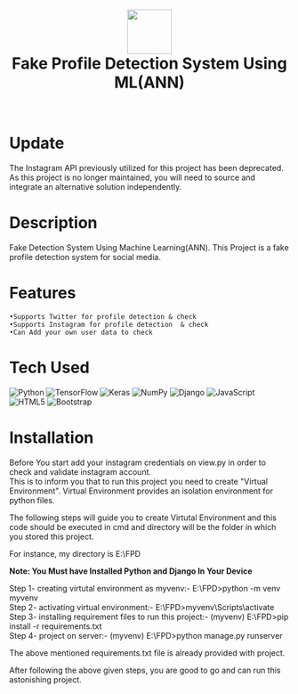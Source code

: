 <div align="center">
      <h1> <img src="https://raw.githubusercontent.com/lsgdefault/Fake-Profile-Detection-System-Using-ML-ANN/main/Logo/logo.png" width="80px"><br/>Fake Profile Detection System Using ML(ANN)</h1>
     </div>
<p align="center"> <a href="https://github.com/lsgdefault" target="_blank"><img alt="" src="https://img.shields.io/badge/Website-EA4C89?style=normal&logo=dribbble&logoColor=white" style="vertical-align:center" /></a> <a href="https://twitter.com/default_yt_" target="_blank"><img alt="" src="https://img.shields.io/badge/Twitter-1DA1F2?style=normal&logo=twitter&logoColor=white" style="vertical-align:center" /></a> <a href="https://www.instagram.com/kaivalya_ahir" target="_blank"><img alt="" src="https://img.shields.io/badge/Instagram-E4405F?style=normal&logo=instagram&logoColor=white" style="vertical-align:center" /></a> <a href="https://www.linkedin.com/in/kaivalya-ahir/" target="_blank"><img alt="" src="https://img.shields.io/badge/LinkedIn-0077B5?style=normal&logo=linkedin&logoColor=white" style="vertical-align:center" /></a> </p>

# Update
The Instagram API previously utilized for this project has been deprecated. As this project is no longer maintained, you will need to source and integrate an alternative solution independently.

# Description
Fake Detection System Using Machine Learning(ANN).
This Project is a fake profile detection system for social media.

# Features

	•Supports Twitter for profile detection & check
	•Supports Instagram for profile detection  & check
	•Can Add your own user data to check


# Tech Used
 ![Python](https://img.shields.io/badge/python-3670A0?style=for-the-badge&logo=python&logoColor=ffdd54) ![TensorFlow](https://img.shields.io/badge/TensorFlow-%23FF6F00.svg?style=for-the-badge&logo=TensorFlow&logoColor=white) ![Keras](https://img.shields.io/badge/Keras-%23D00000.svg?style=for-the-badge&logo=Keras&logoColor=white) ![NumPy](https://img.shields.io/badge/numpy-%23013243.svg?style=for-the-badge&logo=numpy&logoColor=white) ![Django](https://img.shields.io/badge/django-%23092E20.svg?style=for-the-badge&logo=django&logoColor=white) ![JavaScript](https://img.shields.io/badge/javascript-%23323330.svg?style=for-the-badge&logo=javascript&logoColor=%23F7DF1E) ![HTML5](https://img.shields.io/badge/html5-%23E34F26.svg?style=for-the-badge&logo=html5&logoColor=white) ![Bootstrap](https://img.shields.io/badge/bootstrap-%23563D7C.svg?style=for-the-badge&logo=bootstrap&logoColor=white)
      
# Installation

Before You start add your instagram credentials on view.py in order to check and validate instagram account.\
This is to inform you that to run this project you need to create "Virtual Environment". Virtual Environment provides an isolation environment for python files.

The following steps will guide you to create Virtutal Environment and this code should be executed in cmd and directory will be the folder in which you stored this project.
	
For instance, my directory is E:\FPD

**Note: You Must have Installed Python and Django In Your Device**

Step 1- creating virtutal environment as myvenv:- E:\FPD>python -m venv myvenv \
Step 2- activating virtual environment:- E:\FPD>myvenv\Scripts\activate \
Step 3- installing requirement files to run this project:- (myvenv) E:\FPD>pip install -r requirements.txt \
Step 4- project on server:- (myvenv) E:\FPD>python manage.py runserver 

The above mentioned requirements.txt file is already provided with project.

After following the above given steps, you are good to go and can run this astonishing project.
    
